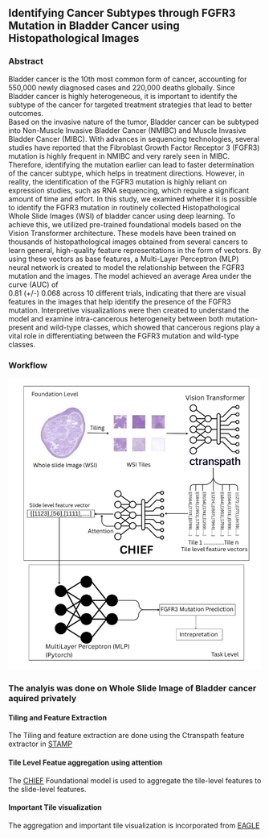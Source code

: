 ## Identifying Cancer Subtypes through FGFR3 Mutation in Bladder Cancer using Histopathological Images
### Abstract
Bladder cancer is the 10th most common form of cancer, accounting for 550,000 newly diagnosed 
cases and 220,000 deaths globally. Since Bladder cancer is highly heterogeneous, it is important 
to identify the subtype of the cancer for targeted treatment strategies that lead to better outcomes.  
Based on the invasive nature of the tumor, Bladder cancer can be subtyped into Non-Muscle 
Invasive Bladder Cancer (NMIBC) and Muscle Invasive Bladder Cancer (MIBC).  With advances 
in sequencing technologies, several studies have reported that the Fibroblast Growth Factor 
Receptor 3 (FGFR3) mutation is highly frequent in NMIBC and very rarely seen in MIBC. 
Therefore, identifying the mutation earlier can lead to faster determination of the cancer subtype, 
which helps in treatment directions. However, in reality, the identification of the FGFR3 mutation 
is highly reliant on expression studies, such as RNA sequencing, which require a significant 
amount of time and effort. In this study, we examined whether it is possible to identify the FGFR3 
mutation in routinely collected Histopathological Whole Slide Images (WSI) of bladder cancer 
using deep learning. To achieve this, we utilized pre-trained foundational models based on the 
Vision Transformer architecture. These models have been trained on thousands of 
histopathological images obtained from several cancers to learn general, high-quality feature 
representations in the form of vectors. By using these vectors as base features, a Multi-Layer 
Perceptron (MLP) neural network is created to model the relationship between the FGFR3 
mutation and the images. The model achieved an average Area under the curve (AUC) of               
0.81 (+/-) 0.068 across 10 different trials, indicating that there are visual features in the images 
that help identify the presence of the FGFR3 mutation. Interpretive visualizations were then 
created to understand the model and examine intra-cancerous heterogeneity between both 
mutation-present and wild-type classes, which showed that cancerous regions play a vital role in 
differentiating between the FGFR3 mutation and wild-type classes. 
### Workflow
<p align="center">
    <img src="assets/workflow.png" alt="failed loading the image" width="1100"/>
</p>

### The analyis was done on Whole Slide Image of Bladder cancer aquired privately

#### Tiling and Feature Extraction
The Tiling and feature extraction are done using the Ctranspath feature extractor in [STAMP](https://github.com/KatherLab/STAMP)
#### Tile Level Featue aggregation using attention
The [CHIEF](https://github.com/hms-dbmi/CHIEF) Foundational model is used to aggregate the tile-level features to the slide-level features.
#### Important Tile visualization
The aggregation and important tile visualization is incorporated from [EAGLE](https://github.com/KatherLab/EAGLE)
